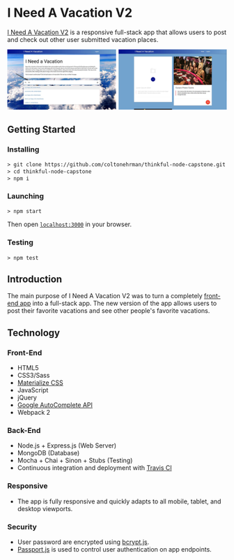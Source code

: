 # I Need A Vacation V2
[I Need A Vacation V2](https://agile-brushlands-26553.herokuapp.com/) is a responsive full-stack app that allows users to post and check out other user submitted vacation places.

 ![Dashboard View](public/main-screenshot.jpg)

 ## Getting Started
 ### Installing
 ```
 > git clone https://github.com/coltonehrman/thinkful-node-capstone.git
 > cd thinkful-node-capstone
 > npm i
 ```
### Launching
```
> npm start
```
Then open [`localhost:3000`](http://localhost:3000) in your browser.
### Testing
```
> npm test
```

## Introduction
The main purpose of I Need A Vacation V2 was to turn a completely [front-end app](https://github.com/coltonehrman/thinkful-api-capstone) into a full-stack app. The new version of the app allows users to post their favorite vacations and see other people's favorite vacations.

## Technology
### Front-End
+ HTML5
+ CSS3/Sass
+ [Materialize CSS](http://materializecss.com/)
+ JavaScript
+ jQuery
+ [Google AutoComplete API](https://developers.google.com/places/web-service/autocomplete)
+ Webpack 2
### Back-End
+ Node.js + Express.js (Web Server)
+ MongoDB (Database)
+ Mocha + Chai + Sinon + Stubs (Testing)
+ Continuous integration and deployment with [Travis CI](https://travis-ci.org/)
### Responsive
+ The app is fully responsive and quickly adapts to all mobile, tablet, and desktop viewports.
### Security
+ User password are encrypted using [bcrypt.js](https://github.com/dcodeIO/bcrypt.js).
+ [Passport.js](http://passportjs.org/) is used to control user authentication on app endpoints.
